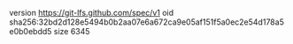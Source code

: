 version https://git-lfs.github.com/spec/v1
oid sha256:32bd2d128e5494b0b2aa07e6a672ca9e05af151f5a0ec2e54d178a5e0b0ebdd5
size 6345
